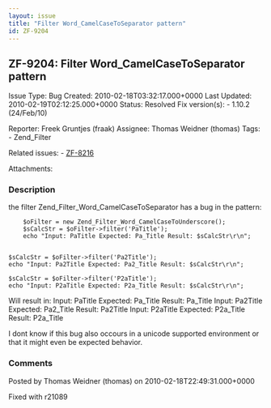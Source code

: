 ```yaml
---
layout: issue
title: "Filter Word_CamelCaseToSeparator pattern"
id: ZF-9204
---
```


ZF-9204: Filter Word\_CamelCaseToSeparator pattern
--------------------------------------------------

 Issue Type: Bug Created: 2010-02-18T03:32:17.000+0000 Last Updated: 2010-02-19T02:12:25.000+0000 Status: Resolved Fix version(s): - 1.10.2 (24/Feb/10)
 
 Reporter:  Freek Gruntjes (fraak)  Assignee:  Thomas Weidner (thomas)  Tags: - Zend\_Filter
 
 Related issues: - [ZF-8216](/issues/browse/ZF-8216)
 
 Attachments: 
### Description

the filter Zend\_Filter\_Word\_CamelCaseToSeparator has a bug in the pattern:

        $oFilter = new Zend_Filter_Word_CamelCaseToUnderscore();
        $sCalcStr = $oFilter->filter('PaTitle');
        echo "Input: PaTitle Expected: Pa_Title Result: $sCalcStr\r\n";

 
    $sCalcStr = $oFilter->filter('Pa2Title');
    echo "Input: Pa2Title Expected: Pa2_Title Result: $sCalcStr\r\n";
    
    $sCalcStr = $oFilter->filter('P2aTitle');
    echo "Input: P2aTitle Expected: P2a_Title Result: $sCalcStr\r\n";


Will result in: Input: PaTitle Expected: Pa\_Title Result: Pa\_Title Input: Pa2Title Expected: Pa2\_Title Result: Pa2Title Input: P2aTitle Expected: P2a\_Title Result: P2a\_Title

I dont know if this bug also occours in a unicode supported environment or that it might even be expected behavior.

 

 

### Comments

Posted by Thomas Weidner (thomas) on 2010-02-18T22:49:31.000+0000

Fixed with r21089

 

 